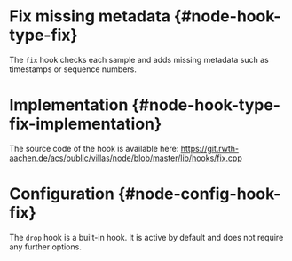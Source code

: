 # Fix missing metadata {#node-hook-type-fix}

The `fix` hook checks each sample and adds missing metadata such as timestamps or sequence numbers.

# Implementation {#node-hook-type-fix-implementation}

The source code of the hook is available here:
https://git.rwth-aachen.de/acs/public/villas/node/blob/master/lib/hooks/fix.cpp

# Configuration {#node-config-hook-fix}

The `drop` hook is a built-in hook. It is active by default and does not require any further options.
